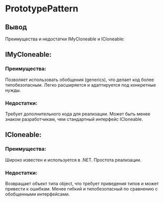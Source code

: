 # PrototypePattern

## Вывод
Преимущества и недостатки IMyCloneable и ICloneable:

## IMyCloneable:
### Преимущества:
Позволяет использовать обобщения (generics), что делает код более типобезопасным.
Легко расширяется и адаптируется под конкретные нужды.
### Недостатки:
Требует дополнительного кода для реализации.
Может быть менее знаком разработчикам, чем стандартный интерфейс ICloneable.

## ICloneable:
### Преимущества:
Широко известен и используется в .NET.
Простота реализации.
### Недостатки:
Возвращает объект типа object, что требует приведения типов и может привести к ошибкам.
Менее гибкий и типобезопасный по сравнению с обобщенными интерфейсами.
